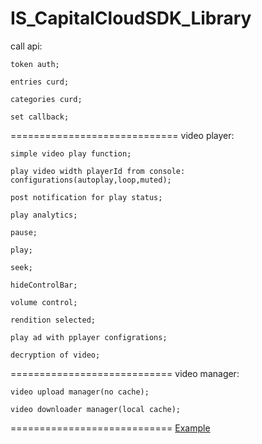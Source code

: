 IS_CapitalCloudSDK_Library
==================
call api:

	token auth;

	entries curd;

	categories curd;

	set callback;
=============================
video player:

	simple video play function;

	play video width playerId from console: configurations(autoplay,loop,muted);

	post notification for play status;

	play analytics;

	pause;

	play;

	seek;

	hideControlBar;

	volume control;

	rendition selected;

	play ad with pplayer configrations;

	decryption of video;
============================
video manager:

	video upload manager(no cache);

	video downloader manager(local cache);	
============================
[Example](https://github.com/CapitalCloud/IOS_Example)		
